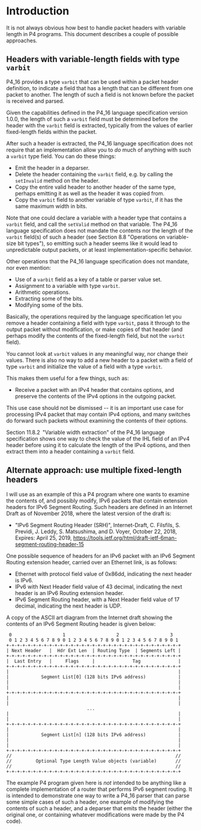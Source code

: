 # Introduction

It is not always obvious how best to handle packet headers with
variable length in P4 programs.  This document describes a couple of
possible approaches.


## Headers with variable-length fields with type `varbit`

P4_16 provides a type `varbit` that can be used within a packet header
definition, to indicate a field that has a length that can be
different from one packet to another.  The length of such a field is
not known before the packet is received and parsed.

Given the capabilities defined in the P4_16 language specification
version 1.0.0, the length of such a `varbit` field must be determined
before the header with the `varbit` field is extracted, typically from
the values of earlier fixed-length fields within the packet.

After such a header is extracted, the P4_16 language specification
does not require that an implementation allow you to _do_ much of
anything with such a `varbit` type field.  You can do these things:

+ Emit the header in a deparser.
+ Delete the header containing the `varbit` field, e.g. by calling the
  `setInvalid` method on the header.
+ Copy the entire valid header to another header of the same type,
  perhaps emitting it as well as the header it was copied from.
+ Copy the `varbit` field to another variable of type `varbit`, if it
  has the same maximum width in bits.

Note that one could declare a variable with a header type that
contains a `varbit` field, and call the `setValid` method on that
variable.  The P4_16 language specification does not mandate the
contents nor the length of the `varbit` field(s) of such a header (see
Section 8.8 "Operations on variable-size bit types"), so emitting such
a header seems like it would lead to unpredictable output packets, or
at least implementation-specific behavior.

Other operations that the P4_16 language specification does not
mandate, nor even mention:

+ Use of a `varbit` field as a key of a table or parser value set.
+ Assignment to a variable with type `varbit`.
+ Arithmetic operations.
+ Extracting some of the bits.
+ Modifying some of the bits.

Basically, the operations required by the language specification let
you remove a header containing a field with type `varbit`, pass it
through to the output packet without modification, or make copies of
that header (and perhaps modify the contents of the fixed-length
field, but not the `varbit` field).

You cannot look at `varbit` values in any meaningful way, nor change
their values.  There is also no way to add a new header to a packet
with a field of type `varbit` and initialize the value of a field with
a type `varbit`.

This makes them useful for a few things, such as:

+ Receive a packet with an IPv4 header that contains options, and
  preserve the contents of the IPv4 options in the outgoing packet.

This use case should not be dismissed -- it is an important use case
for processing IPv4 packet that may contain IPv4 options, and many
switches do forward such packets without examining the contents of
their options.

Section 11.8.2 "Variable width extraction" of the P4_16 language
specification shows one way to check the value of the IHL field of an
IPv4 header before using it to calculate the length of the IPv4
options, and then extract them into a header containing a `varbit`
field.


## Alternate approach: use multiple fixed-length headers

I will use as an example of this a P4 program where one wants to
examine the contents of, and possibly modify, IPv6 packets that
contain extension headers for IPv6 Segment Routing.  Such headers are
defined in an Internet Draft as of November 2018, where the latest
version of the draft is:

+ "IPv6 Segment Routing Header (SRH)", Internet-Draft, C. Filsfils,
  S. Previdi, J. Leddy, S. Matsushima, and D. Voyer, October 22, 2018,
  Expires: April 25, 2019,
  https://tools.ietf.org/html/draft-ietf-6man-segment-routing-header-15

One possible sequence of headers for an IPv6 packet with an IPv6
Segment Routing extension header, carried over an Ethernet link, is as
follows:

+ Ethernet with protocol field value of 0x86dd, indicating the next
  header is IPv6.
+ IPv6 with Next Header field value of 43 decimal, indicating the next
  header is an IPv6 Routing extension header.
+ IPv6 Segment Routing header, with a Next Header field value of 17
  decimal, indicating the next header is UDP.

A copy of the ASCII art diagram from the Internet draft showing the
contents of an IPv6 Segment Routing header is given below:

```
 0                   1                   2                   3
 0 1 2 3 4 5 6 7 8 9 0 1 2 3 4 5 6 7 8 9 0 1 2 3 4 5 6 7 8 9 0 1
+-+-+-+-+-+-+-+-+-+-+-+-+-+-+-+-+-+-+-+-+-+-+-+-+-+-+-+-+-+-+-+-+
| Next Header   |  Hdr Ext Len  | Routing Type  | Segments Left |
+-+-+-+-+-+-+-+-+-+-+-+-+-+-+-+-+-+-+-+-+-+-+-+-+-+-+-+-+-+-+-+-+
|  Last Entry   |     Flags     |              Tag              |
+-+-+-+-+-+-+-+-+-+-+-+-+-+-+-+-+-+-+-+-+-+-+-+-+-+-+-+-+-+-+-+-+
|                                                               |
|            Segment List[0] (128 bits IPv6 address)            |
|                                                               |
|                                                               |
+-+-+-+-+-+-+-+-+-+-+-+-+-+-+-+-+-+-+-+-+-+-+-+-+-+-+-+-+-+-+-+-+
|                                                               |
|                                                               |
                              ...
|                                                               |
|                                                               |
+-+-+-+-+-+-+-+-+-+-+-+-+-+-+-+-+-+-+-+-+-+-+-+-+-+-+-+-+-+-+-+-+
|                                                               |
|            Segment List[n] (128 bits IPv6 address)            |
|                                                               |
|                                                               |
+-+-+-+-+-+-+-+-+-+-+-+-+-+-+-+-+-+-+-+-+-+-+-+-+-+-+-+-+-+-+-+-+
//                                                             //
//         Optional Type Length Value objects (variable)       //
//                                                             //
+-+-+-+-+-+-+-+-+-+-+-+-+-+-+-+-+-+-+-+-+-+-+-+-+-+-+-+-+-+-+-+-+
```

The example P4 program given here is _not_ intended to be anything
like a complete implementation of a router that performs IPv6 segment
routing.  It is intended to demonstrate one way to write a P4_16
parser that can parse some simple cases of such a header, one example
of modifying the contents of such a header, and a deparser that emits
the header (either the original one, or containing whatever
modifications were made by the P4 code).
